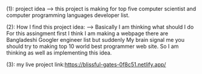 (1): project idea --> this project is making for top five computer scientist and computer programming languages developer list.

(2): How I find this project idea: --> Basically I am thinking what should I do For this assingment first I think I am making a webpage there are 
Bangladeshi Googler engineer list but suddenly My brain signal me you should try to making top 10 world best programmer web site. So I am thinking as well as 
implementing this idea.

(3): my live project link:https://blissful-gates-0f8c51.netlify.app/
